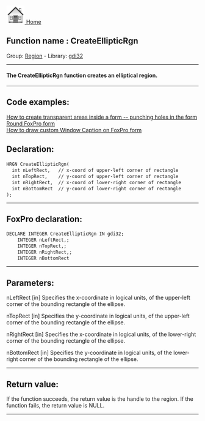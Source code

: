 [<img src="../../images/home.png"> Home ](https://github.com/VFPX/Win32API)  

## Function name : CreateEllipticRgn
Group: [Region](../../functions_group.md#Region)  -  Library: [gdi32](../../Libraries.md#gdi32)  
***  


#### The CreateEllipticRgn function creates an elliptical region.
***  


## Code examples:
[How to create transparent areas inside a form -- punching holes in the form](../../samples/sample_126.md)  
[Round FoxPro form](../../samples/sample_143.md)  
[How to draw custom Window Caption on FoxPro form](../../samples/sample_499.md)  

## Declaration:
```foxpro  
HRGN CreateEllipticRgn(
  int nLeftRect,   // x-coord of upper-left corner of rectangle
  int nTopRect,    // y-coord of upper-left corner of rectangle
  int nRightRect,  // x-coord of lower-right corner of rectangle
  int nBottomRect  // y-coord of lower-right corner of rectangle
);  
```  
***  


## FoxPro declaration:
```foxpro  
DECLARE INTEGER CreateEllipticRgn IN gdi32;
	INTEGER nLeftRect,;
	INTEGER nTopRect,;
	INTEGER nRightRect,;
	INTEGER nBottomRect  
```  
***  


## Parameters:
nLeftRect 
[in] Specifies the x-coordinate in logical units, of the upper-left corner of the bounding rectangle of the ellipse. 

nTopRect 
[in] Specifies the y-coordinate in logical units, of the upper-left corner of the bounding rectangle of the ellipse. 

nRightRect 
[in] Specifies the x-coordinate in logical units, of the lower-right corner of the bounding rectangle of the ellipse. 

nBottomRect 
[in] Specifies the y-coordinate in logical units, of the lower-right corner of the bounding rectangle of the ellipse.  
***  


## Return value:
If the function succeeds, the return value is the handle to the region. If the function fails, the return value is NULL. 
  
***  

